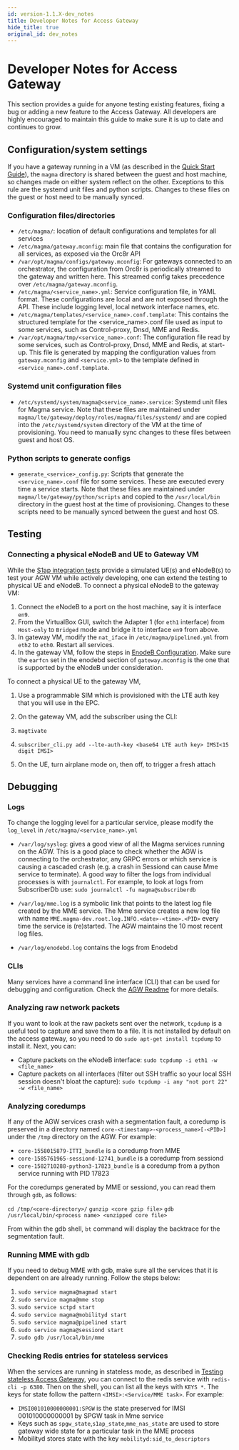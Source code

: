 ```yaml
---
id: version-1.1.X-dev_notes
title: Developer Notes for Access Gateway
hide_title: true
original_id: dev_notes
---
```

# Developer Notes for Access Gateway
This section provides a guide for anyone testing existing features,
fixing a bug or adding a new feature to the Access Gateway. All developers are
highly encouraged to maintain this guide to make sure it is up to date and
continues to grow.

## Configuration/system settings
If you have a gateway running in a VM (as described in the [Quick Start
Guide](../basics/quick_start_guide)), the `magma` directory is shared between
the guest and host machine, so changes made on either system reflect on the
other.  Exceptions to this rule are the systemd unit files and python scripts.
Changes to these files on the guest or host need to be manually synced.

### Configuration files/directories
  - `/etc/magma/`: location of default configurations and templates for all
    services
  - `/etc/magma/gateway.mconfig`: main file that contains the configuration for
    all services, as exposed via the Orc8r API
  - `/var/opt/magma/configs/gateway.mconfig`: For gateways connected to an
    orchestrator, the configuration from Orc8r is periodically streamed to the
gateway and written here. This streamed config takes precedence over
`/etc/magma/gateway.mconfig`.
  - `/etc/magma/<service_name>.yml`: Service configuration file, in YAML format.
    These configurations are local and are not exposed through the API. These
include logging level, local network interface names, etc.
  - `/etc/magma/templates/<service_name>.conf.template`: This contains the
    structured template for the <service_name>.conf file used as input to
some services, such as Control-proxy, Dnsd, MME and Redis.
  - `/var/opt/magma/tmp/<service_name>.conf`: The configuration file read by
    some services, such as Control-proxy, Dnsd, MME and Redis, at start-up. This
file is generated by mapping the configuration values from `gateway.mconfig` and
`<service.yml>` to the template defined in `<service_name>.conf.template`.

### Systemd unit configuration files
  - `/etc/systemd/system/magma@<service_name>.service`: Systemd unit
    files for Magma service. Note that these files are maintained under
`magma/lte/gateway/deploy/roles/magma/files/systemd/` and are copied into the
`/etc/systemd/system` directory of the VM at the time of provisioning. You need
to manually sync changes to these files between guest and host OS.

### Python scripts to generate configs
  - `generate_<service>_config.py`: Scripts that generate the
    `<service_name>.conf` file for some services. These are executed every time
a service starts.
Note that these files are maintained under `magma/lte/gateway/python/scripts`
and copied to the `/usr/local/bin` directory in the guest host at the time of
provisioning.  Changes to these scripts need to be manually synced between the
guest and host OS.

## Testing
### Connecting a physical eNodeB and UE to Gateway VM
While the [S1ap integration tests](s1ap_tests.md) provide a simulated UE(s) and
eNodeB(s) to test your AGW VM while actively developing, one can extend the
testing to physical UE and eNodeB.
To connect a physical eNodeB to the gateway VM:
1. Connect the eNodeB to a port on the host machine, say it is interface `en9`.
1. From the VirtualBox GUI, switch the Adapter 1 (for `eth1` interface) from
`Host-only` to `Bridged` mode and bridge it to interface `en9` from above.
1. In gateway VM, modify the `nat_iface` in `/etc/magma/pipelined.yml` from
`eth2` to `eth0`. Restart all services.
1. In the gateway VM, follow the steps in [EnodeB
Configuration](enodebd#basic-troubleshooting). Make sure the `earfcn` set in the
enodebd section of `gateway.mconfig` is the one that is supported by the eNodeB
under consideration.

To connect a physical UE to the gateway VM,
1. Use a programmable SIM which is provisioned with the LTE auth key that you
will use in the EPC.
1. On the gateway VM, add the subscriber using the CLI:
  1. `magtivate`
  1. `subscriber_cli.py add --lte-auth-key <base64 LTE auth key> IMSI<15 digit
IMSI>`

1. On the UE, turn airplane mode on, then off, to trigger a fresh attach

## Debugging
### Logs
To change the logging level for a particular service, please modify the
`log_level` in `/etc/magma/<service_name>.yml`

- `/var/log/syslog`: gives a good view of all the Magma services
running on the AGW. This is a good place to check whether the AGW is connecting
to the orchestrator, any GRPC errors or which service is causing a cascaded
crash (e.g. a crash in Sessiond can cause Mme service to terminate).
 A good way to filter the logs from individual processes is with `journalctl`.
For example, to look at logs from SubscriberDb use:
 `sudo journalctl -fu magma@subscriberdb`

- `/var/log/mme.log` is a symbolic link that points to the latest log file
created by the MME service. The Mme service creates a new log file with name
`MME.magma-dev.root.log.INFO.<date>-<time>.<PID>` every time the service is
(re)started. The AGW maintains the 10 most recent log files.

- `/var/log/enodebd.log` contains the logs from Enodebd

### CLIs
Many services have a command line interface (CLI) that can be used for
debugging and configuration. Check the [AGW
Readme](readme_agw.md#command-line-interfaces) for more details.

### Analyzing raw network packets
If you want to look at the raw packets sent over the network, `tcpdump` is a
useful tool to capture and save them to a file. It is not installed
by default on the access gateway, so you need to do `sudo apt-get install
tcpdump` to install it. Next, you can:
- Capture packets on the eNodeB
interface: `sudo tcpdump -i eth1 -w <file_name>`
- Capture packets on all interfaces (filter out SSH traffic so your local SSH
session doesn't bloat the capture): `sudo tcpdump -i any "not port 22" -w
<file_name>`

### Analyzing coredumps
If any of the AGW services crash with a segmentation fault, a coredump is
preserved in a directory named `core-<timestamp>-<process_name>[-<PID>]` under
the `/tmp` directory on the AGW. For example:

- `core-1558015879-ITTI_bundle` is a coredump from MME
- `core-1585761965-sessiond-12741_bundle` is a coredump from sessiond
- `core-1582710288-python3-17823_bundle` is a coredump from a python service
running with PID 17823

For the coredumps generated by MME or sessiond, you can read them through `gdb`,
as follows:

`cd /tmp/<core-directory>/`
`gunzip <core gzip file>`
`gdb /usr/local/bin/<process name> <unzipped core file>`

From within the gdb shell, `bt` command will display the backtrace for the
segmentation fault.

<!-- TODO: add steps to read coredumps from python services -->

### Running MME with gdb
If you need to debug MME with gdb, make sure all the services that it is
dependent on are already running. Follow the steps below:
1. `sudo service magma@magmad start`
1. `sudo service magma@mme stop`
1. `sudo service sctpd start`
1. `sudo service magma@mobilityd start`
1. `sudo service magma@pipelined start`
1. `sudo service magma@sessiond start`
1. `sudo gdb /usr/local/bin/mme`

### Checking Redis entries for stateless services

When the services are running in stateless mode, as described in [Testing
stateless Access Gateway](s1ap_tests#testing-stateless-access-gateway), you can
connect to the redis service with `redis-cli -p 6380`. Then on the shell, you
can list all the keys with `KEYS *`. The keys for state follow the pattern
`<IMSI>:<Service/MME task>`. For example:

- `IMSI001010000000001:SPGW` is the state preserved for IMSI
001010000000001 by SPGW task in Mme service
- Keys such as `spgw_state`,`s1ap_state`,`mme_nas_state` are used to store
gateway wide state for a particular task in the MME process
- Mobilityd stores state with the key `mobilityd:sid_to_descriptors`
